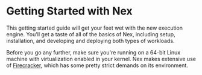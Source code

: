 # Getting Started with Nex
This getting started guide will get your feet wet with the new execution engine. You'll get a taste of all of the basics of Nex, including setup, installation, and developing and deploying both types of workloads.

Before you go any further, make sure you're running on a 64-bit Linux machine with virtualization enabled in your kernel. Nex makes extensive use of [Firecracker](https://firecracker-microvm.github.io/), which has some pretty strict demands on its environment.
